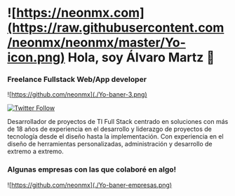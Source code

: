 # ![https://neonmx.com](https://raw.githubusercontent.com/neonmx/neonmx/master/Yo-icon.png) Hola, soy Álvaro Martz 👋
### Freelance Fullstack Web/App developer

![https://github.com/neonmx](./Yo-baner-3.png)

[![Twitter Follow](https://img.shields.io/twitter/follow/neonmx?style=social)](https://twitter.com/neonmx)

Desarrollador de proyectos de TI Full Stack centrado en soluciones con más de 18 años de experiencia en el desarrollo y liderazgo de proyectos de tecnología desde el diseño hasta la implementación. Con experiencia en el diseño de herramientas personalizadas, administración y desarrollo de extremo a extremo.

### Algunas empresas con las que colaboré en algo!

![https://github.com/neonmx](./Yo-baner-empresas.png)

<!--
**neonmx/neonmx** is a ✨ _special_ ✨ repository because its `README.md` (this file) appears on your GitHub profile.

Here are some ideas to get you started:

- 🔭 I’m currently working on ...
- 🌱 I’m currently learning ...
- 👯 I’m looking to collaborate on ...
- 🤔 I’m looking for help with ...
- 💬 Ask me about ...
- 📫 How to reach me: ...
- 😄 Pronouns: ...
- ⚡ Fun fact: ...
-->

